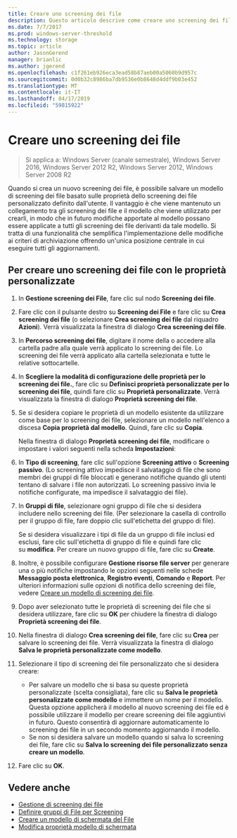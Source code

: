 ```yaml
---
title: Creare uno screening dei file
description: Questo articolo descrive come creare uno screening dei file
ms.date: 7/7/2017
ms.prod: windows-server-threshold
ms.technology: storage
ms.topic: article
author: JasonGerend
manager: brianlic
ms.author: jgerend
ms.openlocfilehash: c1f261eb926eca3ead58b87aeb00a5060b9d957c
ms.sourcegitcommit: 0d0b32c8986ba7db9536e0b8648d4ddf9b03e452
ms.translationtype: MT
ms.contentlocale: it-IT
ms.lasthandoff: 04/17/2019
ms.locfileid: "59815922"
---
```

# <a name="create-a-file-screen"></a>Creare uno screening dei file

> Si applica a: Windows Server (canale semestrale), Windows Server 2016, Windows Server 2012 R2, Windows Server 2012, Windows Server 2008 R2

Quando si crea un nuovo screening dei file, è possibile salvare un modello di screening dei file basato sulle proprietà dello screening dei file personalizzato definito dall'utente. Il vantaggio è che viene mantenuto un collegamento tra gli screening dei file e il modello che viene utilizzato per crearli, in modo che in futuro modifiche apportate al modello possano essere applicate a tutti gli screening dei file derivanti da tale modello. Si tratta di una funzionalità che semplifica l'implementazione delle modifiche ai criteri di archiviazione offrendo un'unica posizione centrale in cui eseguire tutti gli aggiornamenti.

## <a name="to-create-a-file-screen-with-custom-properties"></a>Per creare uno screening dei file con le proprietà personalizzate

1.  In **Gestione screening dei File**, fare clic sul nodo **Screening dei file**.

2.  Fare clic con il pulsante destro su **Screening dei File** e fare clic su **Crea screening dei file** (o selezionare **Crea screening dei file** dal riquadro **Azioni**). Verrà visualizzata la finestra di dialogo **Crea screening dei file**.

3.  In **Percorso screening dei file**, digitare il nome della o accedere alla cartella padre alla quale verrà applicato lo screening dei file. Lo screening dei file verrà applicato alla cartella selezionata e tutte le relative sottocartelle.

4.  In **Scegliere la modalità di configurazione delle proprietà per lo screening dei file.**, fare clic su **Definisci proprietà personalizzate per lo screening dei file**, quindi fare clic su **Proprietà personalizzate**. Verrà visualizzata la finestra di dialogo **Proprietà screening dei file**.

5.  Se si desidera copiare le proprietà di un modello esistente da utilizzare come base per lo screening dei file, selezionare un modello nell'elenco a discesa **Copia proprietà dal modello**. Quindi, fare clic su **Copia**.

    Nella finestra di dialogo **Proprietà screening dei file**, modificare o impostare i valori seguenti nella scheda **Impostazioni**:

6.  In **Tipo di screening**, fare clic sull'opzione **Screening attivo** o **Screening passivo**. (Lo screening attivo impedisce il salvataggio di file che sono membri dei gruppi di file bloccati e generano notifiche quando gli utenti tentano di salvare i file non autorizzati. Lo screening passivo invia le notifiche configurate, ma impedisce il salvataggio dei file).

7.  In **Gruppi di file**, selezionare ogni gruppo di file che si desidera includere nello screening dei file. (Per selezionare la casella di controllo per il gruppo di file, fare doppio clic sull'etichetta del gruppo di file).

    Se si desidera visualizzare i tipi di file da un gruppo di file inclusi ed esclusi, fare clic sull'etichetta di gruppo di file e quindi fare clic su **modifica**. Per creare un nuovo gruppo di file, fare clic su **Create**.

8.  Inoltre, è possibile configurare **Gestione risorse file server** per generare una o più notifiche impostando le opzioni seguenti nelle schede **Messaggio posta elettronica**, **Registro eventi**, **Comando** e **Report**. Per ulteriori informazioni sulle opzioni di notifica dello screening dei file, vedere [Creare un modello di screening dei file](create-file-screen-template.md).

9.  Dopo aver selezionato tutte le proprietà di screening dei file che si desidera utilizzare, fare clic su **OK** per chiudere la finestra di dialogo **Proprietà screening dei file**.

10. Nella finestra di dialogo **Crea screening dei file**, fare clic su **Crea** per salvare lo screening dei file. Verrà visualizzata la finestra di dialogo **Salva le proprietà personalizzate come modello**.

11. Selezionare il tipo di screening dei file personalizzato che si desidera creare:

    -   Per salvare un modello che si basa su queste proprietà personalizzate (scelta consigliata), fare clic su **Salva le proprietà personalizzate come modello** e immettere un nome per il modello. Questa opzione applicherà il modello al nuovo screening dei file ed è possibile utilizzare il modello per creare screening dei file aggiuntivi in futuro. Questo consentirà di aggiornare automaticamente lo screening dei file in un secondo momento aggiornando il modello.
    -   Se non si desidera salvare un modello quando si salva lo screening dei file, fare clic su **Salva lo screening dei file personalizzato senza creare un modello**.

12. Fare clic su **OK**.

## <a name="see-also"></a>Vedere anche

-   [Gestione di screening dei file](file-screening-management.md)
-   [Definire gruppi di File per Screening](define-file-groups-for-screening.md)
-   [Creare un modello di schermata del File](create-file-screen-template.md)
-   [Modifica proprietà modello di schermata](edit-file-screen-template-properties.md)



